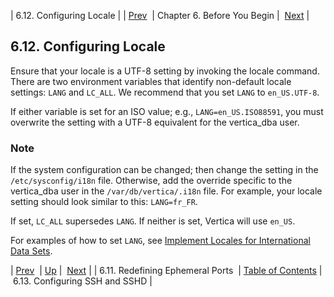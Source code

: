 | 6.12. Configuring Locale |
| [Prev](byb.redefine_ephemeral_ports)  | Chapter 6. Before You Begin |  [Next](byb.config_SSH_and_SSHD) |

## 6.12. Configuring Locale

Ensure that your locale is a UTF-8 setting by invoking the locale command. There are two environment variables that identify non-default locale settings: `LANG` and `LC_ALL`. We recommend that you set `LANG` to `en_US.UTF-8`.

If either variable is set for an ISO value; e.g., `LANG=en_US.ISO88591`, you must overwrite the setting with a UTF-8 equivalent for the vertica_dba user.

### Note

If the system configuration can be changed; then change the setting in the `/etc/sysconfig/i18n` file. Otherwise, add the override specific to the vertica_dba user in the `/var/db/vertica/.i18n` file. For example, your locale setting should look similar to this: `LANG=fr_FR`.

If set, `LC_ALL` supersedes `LANG`. If neither is set, Vertica will use `en_US`.

For examples of how to set `LANG`, see [Implement Locales for International Data Sets](https://my.vertica.com/docs/7.1.x/HTML/Content/Authoring/AdministratorsGuide/ConfiguringTheDB/ImplementLocalesForInternationalDataSets.htm).

| [Prev](byb.redefine_ephemeral_ports)  | [Up](before_you_begin) |  [Next](byb.config_SSH_and_SSHD) |
| 6.11. Redefining Ephemeral Ports  | [Table of Contents](index) |  6.13. Configuring SSH and SSHD |


